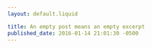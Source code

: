 ```yaml
---
layout: default.liquid

title: An empty post means an empty excerpt
published_date: 2016-01-14 21:01:30 -0500
---
```

